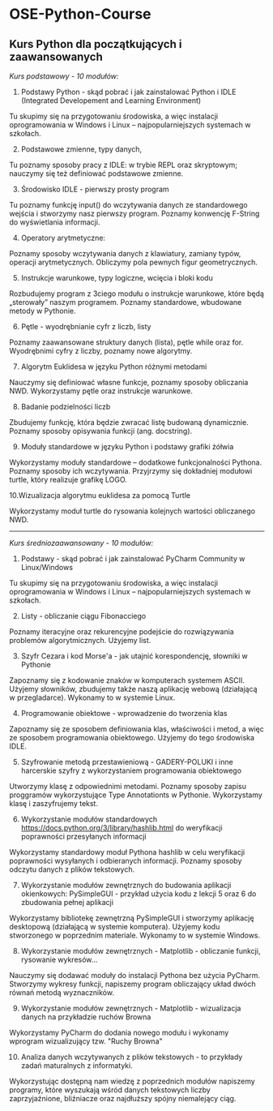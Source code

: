 # OSE-Python-Course

## Kurs Python dla początkujących i zaawansowanych


*Kurs podstawowy - 10 modułów:*

1. Podstawy Python - skąd pobrać i jak zainstalować Python i IDLE (Integrated Developement and Learning Environment)

Tu skupimy się na przygotowaniu środowiska, a więc instalacji oprogramowania w Windows i Linux – najpopularniejszych systemach w szkołach.

2. Podstawowe zmienne, typy danych,

Tu poznamy sposoby pracy z IDLE: w trybie REPL oraz skryptowym; nauczymy się też definiować podstawowe zmienne.

3. Środowisko IDLE - pierwszy prosty program

Tu poznamy funkcję input() do wczytywania danych ze standardowego wejścia i stworzymy nasz pierwszy program. Poznamy konwencję F-String do wyświetlania informacji.

4. Operatory arytmetyczne:

Poznamy sposoby wczytywania danych z klawiatury, zamiany typów, operacji arytmetycznych. Obliczymy pola pewnych figur geometrycznych.

5. Instrukcje warunkowe, typy logiczne, wcięcia i bloki kodu

Rozbudujemy program z 3ciego modułu o instrukcje warunkowe, które będą „sterowały” naszym programem. Poznamy standardowe, wbudowane metody w Pythonie.

6. Pętle - wyodrębnianie cyfr z liczb, listy

Poznamy zaawansowane struktury danych (lista), pętle while oraz for. Wyodrębnimi cyfry  z liczby, poznamy nowe algorytmy.

7. Algorytm Euklidesa w języku Python różnymi metodami

Nauczymy się definiować własne funkcje, poznamy sposoby obliczania NWD. Wykorzystamy pętle oraz instrukcje warunkowe.

8. Badanie podzielności liczb

Zbudujemy funkcję, która będzie zwracać listę budowaną dynamicznie. Poznamy sposoby opisywania funkcji (ang. docstring).

9. Moduły standardowe w języku Python i podstawy grafiki żółwia

Wykorzystamy moduły standardowe – dodatkowe funkcjonalności Pythona. Poznamy sposoby ich wczytywania. Przyjrzymy się dokładniej modułowi turtle, który realizuje grafikę LOGO.

10.Wizualizacja algorytmu euklidesa za pomocą Turtle

Wykorzystamy moduł turtle do rysowania kolejnych wartości obliczanego NWD.

----

*Kurs średniozaawansowany - 10 modułów:*

1. Podstawy - skąd pobrać i jak zainstalować PyCharm Community w Linux/Windows

Tu skupimy się na przygotowaniu środowiska, a więc instalacji oprogramowania w Windows i Linux – najpopularniejszych systemach w szkołach.

2. Listy - obliczanie ciągu Fibonacciego 

Poznamy iteracyjne oraz rekurencyjne podejście do rozwiązywania problemów algorytmicznych. Użyjemy list.

3. Szyfr Cezara i kod Morse'a - jak utajnić korespondencję, słowniki w Pythonie 

Zapoznamy się z kodowanie znaków w komputerach systemem ASCII. Użyjemy słowników, zbudujemy także naszą aplikację webową (działającą w przegladarce). Wykonamy to w systemie Linux.

4. Programowanie obiektowe - wprowadzenie do tworzenia klas

Zapoznamy się ze sposobem definiowania klas, właściwości i metod, a więc ze sposobem programowania obiektowego. Użyjemy do tego środowiska IDLE.

5. Szyfrowanie metodą przestawieniową - GADERY-POLUKI i inne harcerskie szyfry z wykorzystaniem programowania obiektowego 

Utworzymy klasę z odpowiednimi metodami. Poznamy sposoby zapisu proggramów wykorzystujące Type Annotationts w Pythonie. Wykorzystamy klasę i zaszyfrujemy tekst.

6. Wykorzystanie modułów standardowych https://docs.python.org/3/library/hashlib.html do weryfikacji poprawności przesyłanych informacji

Wykorzystamy standardowy moduł Pythona hashlib w celu weryfikacji poprawności wysyłanych i odbieranych informacji. Poznamy sposoby odczytu danych z plików tekstowych.

7. Wykorzystanie modułów zewnętrznych do budowania aplikacji okienkowych: PySimpleGUI - przykład użycia kodu z lekcji 5 oraz 6 do zbudowania pełnej aplikacji

Wykorzystamy bibliotekę zewnętrzną PySimpleGUI i stworzymy aplikację desktopową (działającą w systemie komputera). Użyjemy kodu stworzonego w poprzednim materiale. Wykonamy to w systemie Windows.

8. Wykorzystanie modułów zewnętrznych - Matplotlib - obliczanie funkcji, rysowanie wykresów...

Nauczymy się dodawać moduły do instalacji Pythona bez użycia PyCharm. Stworzymy wykresy funkcji, napiszemy program obliczający układ dwóch równań metodą wyznaczników.

9. Wykorzystanie modułów zewnętrznych - Matplotlib - wizualizacja danych na przykładzie ruchów Browna

Wykorzystamy PyCharm do dodania nowego modułu i wykonamy wprogram wizualizujący tzw. "Ruchy Browna"

10. Analiza danych wczytywanych z plików tekstowych - to przykłady zadań maturalnych z informatyki.

Wykorzystując dostępną nam wiedzę z poprzednich modułów napiszemy programy, które wyszukają wśród danych tekstowych liczby zaprzyjaźnione, bliźniacze oraz najdłuższy spójny niemalejący ciąg.